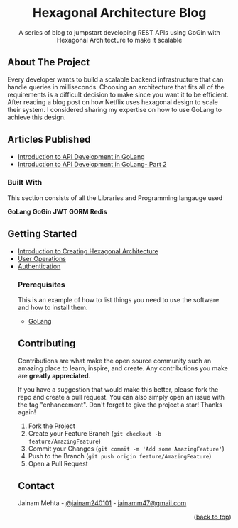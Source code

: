 <div id="top"></div>

<!-- PROJECT LOGO -->
<br />
<div align="center">
  <h1 align="center">Hexagonal Architecture Blog</h1>

  <p align="center">
    A series of blog to jumpstart developing REST APIs using GoGin with Hexagonal Architecture to make it scalable 
  </p>
</div>



<!-- ABOUT THE PROJECT -->
## About The Project

Every developer wants to build a scalable backend infrastructure that can handle queries in milliseconds. Choosing an architecture that fits all of the requirements is a difficult decision to make since you want it to be efficient. After reading a blog post on how Netflix uses hexagonal design to scale their system. I considered sharing my expertise on how to use GoLang to achieve this design.

## Articles Published 
<ul>
  <li><a href="https://medium.com/@jainamm47/introduction-to-api-development-in-golang-c5dcecc47dd2">Introduction to API Development in GoLang</a></li>
  <li><a href="https://medium.com/@jainamm47/introduction-to-api-development-in-golang-part-2-62692aa9a4ee">Introduction to API Development in GoLang- Part 2</a></li>
</ul>



### Built With

This section consists of all the Libraries and Programming langauge used 

<strong>GoLang</strong>
<strong>GoGin</strong>
<strong>JWT</strong>
<strong>GORM</strong>
<strong>Redis</strong>


<!-- GETTING STARTED -->
## Getting Started
<ul>
  <li><a href="https://github.com/jainam240101/hexagonal-architecture-blog/tree/1-Introduction">Introduction to Creating Hexagonal Architecture</a></li>
  <li><a href="https://github.com/jainam240101/hexagonal-architecture-blog/tree/2-User-Operations">User Operations</a><br/></li>
  <li><a href="https://github.com/jainam240101/hexagonal-architecture-blog/tree/3-Authentication">Authentication</a></li>
</l> 

### Prerequisites

This is an example of how to list things you need to use the software and how to install them.
* [GoLang](https://go.dev/)

## Contributing

Contributions are what make the open source community such an amazing place to learn, inspire, and create. Any contributions you make are **greatly appreciated**.

If you have a suggestion that would make this better, please fork the repo and create a pull request. You can also simply open an issue with the tag "enhancement".
Don't forget to give the project a star! Thanks again!

1. Fork the Project
2. Create your Feature Branch (`git checkout -b feature/AmazingFeature`)
3. Commit your Changes (`git commit -m 'Add some AmazingFeature'`)
4. Push to the Branch (`git push origin feature/AmazingFeature`)
5. Open a Pull Request

<!-- CONTACT -->
## Contact

Jainam Mehta - [@jainam240101](https://twitter.com/jainam240101) - jainamm47@gmail.com

<p align="right">(<a href="#top">back to top</a>)</p>
